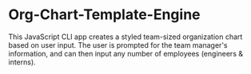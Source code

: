 # Org-Chart-Template-Engine
This JavaScript CLI app creates a styled team-sized organization chart based on user input. The user is prompted for the team manager's information, and can then input any number of employees (engineers &amp; interns).
